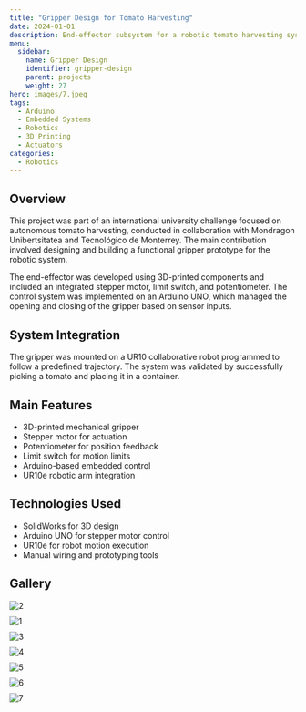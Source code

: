 ```yaml
---
title: "Gripper Design for Tomato Harvesting"
date: 2024-01-01
description: End-effector subsystem for a robotic tomato harvesting system, integrating sensors and actuators with Arduino control.
menu:
  sidebar:
    name: Gripper Design
    identifier: gripper-design
    parent: projects
    weight: 27
hero: images/7.jpeg
tags:
  - Arduino
  - Embedded Systems
  - Robotics
  - 3D Printing
  - Actuators
categories:
  - Robotics
---
```


## Overview

This project was part of an international university challenge focused on autonomous tomato harvesting, conducted in collaboration with Mondragon Unibertsitatea and Tecnológico de Monterrey. The main contribution involved designing and building a functional gripper prototype for the robotic system.

The end-effector was developed using 3D-printed components and included an integrated stepper motor, limit switch, and potentiometer. The control system was implemented on an Arduino UNO, which managed the opening and closing of the gripper based on sensor inputs.

## System Integration

The gripper was mounted on a UR10 collaborative robot programmed to follow a predefined trajectory. The system was validated by successfully picking a tomato and placing it in a container.

## Main Features

- 3D-printed mechanical gripper
- Stepper motor for actuation
- Potentiometer for position feedback
- Limit switch for motion limits
- Arduino-based embedded control
- UR10e robotic arm integration

## Technologies Used

- SolidWorks for 3D design  
- Arduino UNO for stepper motor control  
- UR10e for robot motion execution  
- Manual wiring and prototyping tools  

## Gallery

<div style="display: grid; grid-template-columns: repeat(auto-fit, minmax(300px, 1fr)); gap: 10px;">
  <img src="images/2.png" alt="2">
  <img src="images/1.png" alt="1">
  <img src="images/3.png" alt="3">
  <img src="images/4.jpeg" alt="4">
  <img src="images/5.jpeg" alt="5">
  <img src="images/6.jpeg" alt="6">
  <img src="images/7.jpeg" alt="7">

</div>
